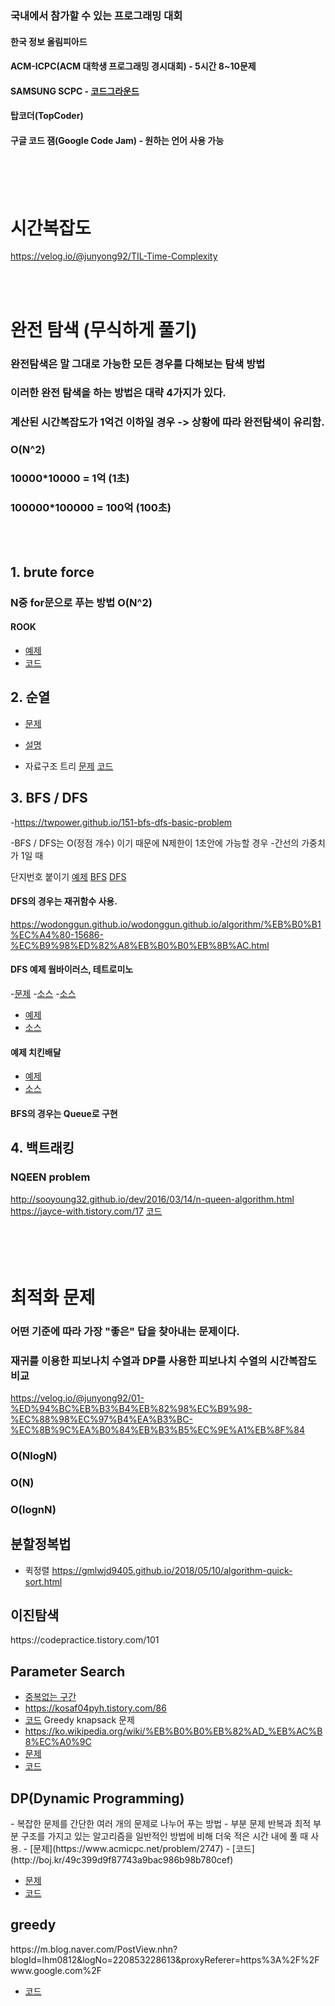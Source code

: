 ### 국내에서 참가할 수 있는 프로그래밍 대회

#### 한국 정보 올림피아드

#### ACM-ICPC(ACM 대학생 프로그래밍 경시대회) - 5시간 8~10문제

#### SAMSUNG SCPC - [코드그라운드](https://www.codeground.org/)

#### 탑코더(TopCoder)

#### 구글 코드 잼(Google Code Jam) - 원하는 언어 사용 가능

<br/><br/><br/>

# 시간복잡도

https://velog.io/@junyong92/TIL-Time-Complexity

<br/><br/>

# 완전 탐색 (무식하게 풀기)

### 완전탐색은 말 그대로 가능한 모든 경우를 다해보는 탐색 방법

### 이러한 완전 탐색을 하는 방법은 대략 4가지가 있다.

### 계산된 시간복잡도가 1억건 이하일 경우 -> 상황에 따라 완전탐색이 유리함.

### O(N^2)

### 10000\*10000 = 1억 (1초)

### 100000\*100000 = 100억 (100초)

<br/><br/>

<h2>1. brute force</h2>
  
  ### N중 for문으로 푸는 방법 O(N^2)

#### ROOK

- [예제](<https://github.com/zoomspeed/data-structure-and-algorithm/blob/master/Lv%203.%20(Simple%20Brute-Force%20Algorithm)%201/rook/rook.md>)
- [코드](<https://github.com/zoomspeed/data-structure-and-algorithm/blob/master/Lv%203.%20(Simple%20Brute-Force%20Algorithm)%201/rook/Main.java>)

<h2>2. 순열</h2>

- [문제](https://www.acmicpc.net/problem/10974)
- [설명](https://fieldanimal.tistory.com/26)

- 자료구조 트리
   [문제](https://github.com/zoomspeed/data-structure-and-algorithm/blob/master/Lv.13.%20%ED%8A%B8%EB%A6%AC(Tree)/%ED%8A%B8%EB%A6%AC%EC%88%9C%ED%9A%8C%EA%B2%B0%EA%B3%BC%EC%B6%9C%EB%A0%A5%ED%95%98%EA%B8%B0/%ED%8A%B8%EB%A6%AC%EC%88%9C%ED%9A%8C%EA%B2%B0%EA%B3%BC%EC%B6%9C%EB%A0%A5%ED%95%98%EA%B8%B0.md)
   [코드](https://github.com/zoomspeed/data-structure-and-algorithm/blob/master/Lv.13.%20%ED%8A%B8%EB%A6%AC(Tree)/%ED%8A%B8%EB%A6%AC%EC%88%9C%ED%9A%8C%EA%B2%B0%EA%B3%BC%EC%B6%9C%EB%A0%A5%ED%95%98%EA%B8%B0/Main.java#L42)

 <h2>3. BFS / DFS</h2>

  -https://twpower.github.io/151-bfs-dfs-basic-problem

  -BFS / DFS는 O(정점 개수) 이기 때문에 N제한이 1초안에 가능할 경우 -간선의 가중치가 1일 때

단지번호 붙이기
[예제](https://github.com/zoomspeed/data-structure-and-algorithm/blob/master/Lv.19.%20BFS/%EB%8B%A8%EC%A7%80%EB%B2%88%ED%98%B8%20%EB%B6%99%EC%9D%B4%EA%B8%B0/%EB%8B%A8%EC%A7%80%EB%B2%88%ED%98%B8%20%EB%B6%99%EC%9D%B4%EA%B8%B0.md)
[BFS](https://github.com/zoomspeed/data-structure-and-algorithm/blob/master/Lv.19.%20BFS/%EB%8B%A8%EC%A7%80%EB%B2%88%ED%98%B8%20%EB%B6%99%EC%9D%B4%EA%B8%B0/Main.java)
[DFS](https://github.com/zoomspeed/data-structure-and-algorithm/blob/master/Lv.18.%20DFS/%EB%8B%A8%EC%A7%80%EB%B2%88%ED%98%B8%20%EB%B6%99%EC%9D%B4%EA%B8%B0/Main.java)

#### DFS의 경우는 재귀함수 사용.

https://wodonggun.github.io/wodonggun.github.io/algorithm/%EB%B0%B1%EC%A4%80-15686-%EC%B9%98%ED%82%A8%EB%B0%B0%EB%8B%AC.html

#### DFS 예제 웜바이러스, 테트로미노

 -[문제](https://github.com/zoomspeed/data-structure-and-algorithm/blob/master/Lv.18.%20DFS/%EC%9B%9C%20%EB%B0%94%EC%9D%B4%EB%9F%AC%EC%8A%A4/%EC%9B%9C%20%EB%B0%94%EC%9D%B4%EB%9F%AC%EC%8A%A4.md)
 -[소스](https://github.com/zoomspeed/data-structure-and-algorithm/blob/master/Lv.18.%20DFS/%EC%9B%9C%20%EB%B0%94%EC%9D%B4%EB%9F%AC%EC%8A%A4/Main.java)
 -[소스](https://github.com/zoomspeed/data-structure-and-algorithm/blob/master/Lv.19.%20BFS/%EC%9B%9C%20%EB%B0%94%EC%9D%B4%EB%9F%AC%EC%8A%A4/Main.java)

- [예제](https://www.acmicpc.net/problem/14500)
- [소스](http://boj.kr/6ee2e31aa5e84222979f5eaabf6e314b)

#### 예제 치킨배달

- [예제](https://wodonggun.github.io/wodonggun.github.io/algorithm/%EB%B0%B1%EC%A4%80-15686-%EC%B9%98%ED%82%A8%EB%B0%B0%EB%8B%AC.html)
- [소스](http://boj.kr/a2f1d49b437d45d18c29a02042af3441)

#### BFS의 경우는 Queue로 구현

<h2>4. 백트래킹</h2>

### NQEEN problem

http://sooyoung32.github.io/dev/2016/03/14/n-queen-algorithm.html
https://jayce-with.tistory.com/17
[코드](https://github.com/zoomspeed/data-structure-and-algorithm/blob/master/Lv.21.%20BFS%20%26%20DFS%20Problems/NQUEEN/Main.java)
<br/><br/><br/><br/><br/>

# 최적화 문제

### 어떤 기준에 따라 가장 "좋은" 답을 찾아내는 문제이다.

### 재귀를 이용한 피보나치 수열과 DP를 사용한 피보나치 수열의 시간복잡도 비교

https://velog.io/@junyong92/01-%ED%94%BC%EB%B3%B4%EB%82%98%EC%B9%98-%EC%88%98%EC%97%B4%EA%B3%BC-%EC%8B%9C%EA%B0%84%EB%B3%B5%EC%9E%A1%EB%8F%84

### O(NlogN)

### O(N)

### O(lognN)

<h2>분할정복법</h2>

- 퀵정렬
https://gmlwjd9405.github.io/2018/05/10/algorithm-quick-sort.html


<h2>이진탐색</h2>
https://codepractice.tistory.com/101

<h2>Parameter Search</h2>

- [중복없는 구간](https://github.com/zoomspeed/data-structure-and-algorithm/blob/master/Lv.10.%20parameter%20search/%EC%A4%91%EB%B3%B5%EC%97%86%EB%8A%94%EA%B5%AC%EA%B0%84/%EC%A4%91%EB%B3%B5%EC%97%86%EB%8A%94%EA%B5%AC%EA%B0%84.md)
- https://kosaf04pyh.tistory.com/86
- [코드](https://github.com/zoomspeed/data-structure-and-algorithm/blob/master/Lv.10.%20parameter%20search/%EC%A4%91%EB%B3%B5%EC%97%86%EB%8A%94%EA%B5%AC%EA%B0%84/Main.java)
  Greedy
  knapsack 문제
- https://ko.wikipedia.org/wiki/%EB%B0%B0%EB%82%AD_%EB%AC%B8%EC%A0%9C
- [문제](https://github.com/zoomspeed/data-structure-and-algorithm/blob/master/Lv.22.%20Greedy%20Algorithm/Fractional%20knapsack/Fractional%20knapsack.md)
- [코드](https://github.com/zoomspeed/data-structure-and-algorithm/blob/master/Lv.22.%20Greedy%20Algorithm/Fractional%20knapsack/Main.java)

<h2>DP(Dynamic Programming)</h2>
- 복잡한 문제를 간단한 여러 개의 문제로 나누어 푸는 방법
- 부분 문제 반복과 최적 부분 구조를 가지고 있는 알고리즘을 일반적인 방법에 비해 더욱 적은 시간 내에 풀 때 사용.
- [문제](https://www.acmicpc.net/problem/2747)
- [코드](http://boj.kr/49c399d9f87743a9bac986b98b780cef)

- [문제](https://github.com/zoomspeed/data-structure-and-algorithm/blob/master/Lv.16.%20Basic%20Dynamic%20Algorithm/%EC%A7%81%EC%82%AC%EA%B0%81%ED%98%95%EB%B0%B0%EC%B9%98%EC%9D%98%EA%B2%BD%EC%9A%B0%EC%9D%98%EC%88%98/%EC%A7%81%EC%82%AC%EA%B0%81%ED%98%95%EB%B0%B0%EC%B9%98%EC%9D%98%EA%B2%BD%EC%9A%B0%EC%9D%98%EC%88%98.md)
- [코드](https://github.com/zoomspeed/data-structure-and-algorithm/blob/master/Lv.16.%20Basic%20Dynamic%20Algorithm/%EC%A7%81%EC%82%AC%EA%B0%81%ED%98%95%EB%B0%B0%EC%B9%98%EC%9D%98%EA%B2%BD%EC%9A%B0%EC%9D%98%EC%88%98/Main.java)

<h2>greedy</h2>
https://m.blog.naver.com/PostView.nhn?blogId=lhm0812&logNo=220853228613&proxyReferer=https%3A%2F%2Fwww.google.com%2F

- [코드](https://github.com/zoomspeed/data-structure-and-algorithm/blob/master/Lv.22.%20Greedy%20Algorithm/Fractional%20knapsack/Main.java)